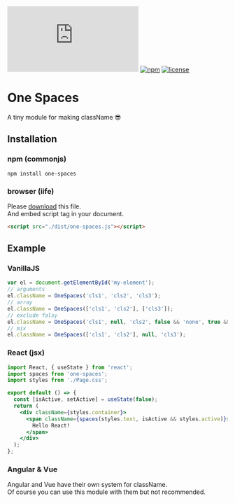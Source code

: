 [![size](https://img.shields.io/github/size/TroyTae/one-spaces/dist/one-spaces.js?style=flat-square)](https://github.com/TroyTae/one-spaces/blob/master/dist/one-spaces.js)
[![npm](https://img.shields.io/npm/v/one-spaces?color=%23fb3e44&style=flat-square)](https://www.npmjs.com/package/one-spaces)
[![license](https://img.shields.io/github/license/TroyTae/one-spaces?style=flat-square)](https://github.com/TroyTae/one-spaces/blob/master/LICENSE)

# One Spaces
A tiny module for making className 😎
## Installation

### npm (commonjs)
```shell script
npm install one-spaces
```

### browser (iife)
Please [download](./dist/one-spaces.js) this file.  
And embed script tag in your document.
```html
<script src="./dist/one-spaces.js"></script>
```

## Example

### VanillaJS

```javascript
var el = document.getElementById('my-element');
// arguments
el.className = OneSpaces('cls1', 'cls2', 'cls3');
// array
el.className = OneSpaces(['cls1', 'cls2'], ['cls3']);
// exclude falsy
el.className = OneSpaces('cls1', null, 'cls2', false && 'none', true && 'cls3');
// mix
el.className = OneSpaces(['cls1', 'cls2'], null, 'cls3');
```

### React (jsx)

```jsx
import React, { useState } from 'react';
import spaces from 'one-spaces';
import styles from './Page.css';

export default () => {
  const [isActive, setActive] = useState(false);
  return (
    <div className={styles.container}>
      <span className={spaces(styles.text, isActive && styles.active)}>
        Hello React!
      </span>
    </div>
  );
};
```

### Angular & Vue

Angular and Vue have their own system for className.  
Of course you can use this module with them but not recommended.

